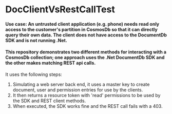 # DocClientVsRestCallTest

#### Use case: An untrusted client application (e.g. phone) needs read only access to the customer's partition in CosmosDb so that it can directly query their own data.  The client does not have access to the DocumentDb SDK and is not running .Net.

#### This repository demonstrates two different methods for interacting with a CosmosDb collection; one approach uses the .Net DocumentDb SDK and the other makes matching REST api calls.

It uses the following steps:
1. Simulating a web server back end, it uses a master key to create document, user and permission entries for use by the clients.
2. It then returns a resource token with 'read' permissions to be used by the SDK and REST client methods.
3. When executed, the SDK works fine and the REST call fails with a 403.


